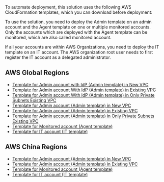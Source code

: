 To automate deployment, this solution uses the following AWS CloudFormation templates, which you can download before deployment:

To use the solution, you need to deploy the Admin template on an admin account and the Agent template on one or multiple monitored accounts. Only the accounts which are deployed with the Agent template can be monitored, which are also called monitored account.

If all your accounts are within AWS Organizations, you need to deploy the IT template on an IT account. The AWS organization root user needs to first register the IT account as a delegated administrator.


## AWS Global Regions

- [Template for Admin account with IdP (Admin template) in New VPC](https://aws-gcr-solutions.s3.amazonaws.com/aws-sensitive-data-protection/latest/default/AdminWithIdP.template.json)
- [Template for Admin account With IdP (Admin template) in Existing VPC](https://aws-gcr-solutions.s3.amazonaws.com/aws-sensitive-data-protection/latest/default/AdminExistVpcWithIdP.template.json)
- [Template for Admin account With IdP (Admin template) in Only Private Subnets Existing VPC](https://aws-gcr-solutions.s3.amazonaws.com/aws-sensitive-data-protection/latest/default/AdminOnlyPrivateSubnetsWithIdP.template.json)
- [Template for Admin account (Admin template) in New VPC](https://aws-gcr-solutions.s3.amazonaws.com/aws-sensitive-data-protection/latest/default/Admin.template.json)
- [Template for Admin account (Admin template) in Existing VPC](https://aws-gcr-solutions.s3.amazonaws.com/aws-sensitive-data-protection/latest/default/AdminExistVpc.template.json)
- [Template for Admin account (Admin template) in Only Private Subnets Existing VPC](https://aws-gcr-solutions.s3.amazonaws.com/aws-sensitive-data-protection/latest/default/AdminOnlyPrivateSubnets.template.json)
- [Template for Monitored account (Agent template)](https://aws-gcr-solutions.s3.amazonaws.com/aws-sensitive-data-protection/latest/default/Agent.template.json)
- [Template for IT account (IT template)](https://aws-gcr-solutions.s3.amazonaws.com/aws-sensitive-data-protection/latest/default/IT.template.json)

## AWS China Regions

- [Template for Admin account (Admin template) in New VPC](https://aws-gcr-solutions.s3.cn-north-1.amazonaws.com.cn/aws-sensitive-data-protection/latest/cn/Admin.template.json)
- [Template for Admin account (Admin template) in Existing VPC](https://aws-gcr-solutions.s3.cn-north-1.amazonaws.com.cn/aws-sensitive-data-protection/latest/cn/AdminExistVpc.template.json)
- [Template for Monitored account (Agent template)](https://aws-gcr-solutions.s3.cn-north-1.amazonaws.com.cn/aws-sensitive-data-protection/latest/cn/Agent.template.json)
- [Template for IT account (IT template)](https://aws-gcr-solutions.s3.cn-north-1.amazonaws.com.cn/aws-sensitive-data-protection/latest/cn/IT.template.json)




